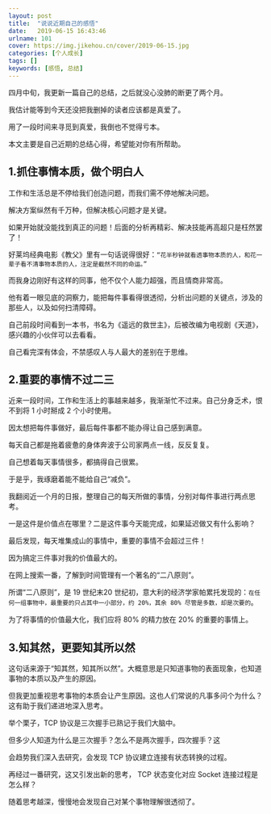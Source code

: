 ```yaml
---
layout: post
title:  "说说近期自己的感悟"
date:   2019-06-15 16:43:46
urlname: 101
cover: https://img.jikehou.cn/cover/2019-06-15.jpg
categories: [个人成长]
tags: []
keywords: [感悟, 总结]
---
```

四月中旬，我更新一篇自己的总结，之后就没心没肺的断更了两个月。

我估计能等到今天还没把我删掉的读者应该都是真爱了。

用了一段时间来寻觅到真爱，我倒也不觉得亏本。

本文主要是自己近期的总结心得，希望能对你有所帮助。
<!-- more -->

## 1.抓住事情本质，做个明白人

工作和生活总是不停给我们创造问题，而我们需不停地解决问题。

解决方案纵然有千万种，但解决核心问题才是关键。

如果开始就没能找到真正的问题！后面的分析再精彩、解决技能再高超只是枉然罢了！

好莱坞经典电影《教父》里有一句话说得很好：`“花半秒钟就看透事物本质的人，和花一辈子看不清事物本质的人，注定是截然不同的命运。”`

而我身边刚好有这样的同事，他不仅个人能力超强，而且情商非常高。

他有着一眼见底的洞察力，能把每件事看得很透彻，分析出问题的关键点，涉及的那些人，以及如何扫清障碍。

自己前段时间看到一本书，书名为《遥远的救世主》，后被改编为电视剧《天道》，感兴趣的小伙伴可以去看看。

自己看完深有体会，不禁感叹人与人最大的差别在于思维。

## 2.重要的事情不过二三
近来一段时间，工作和生活上的事越来越多，我渐渐忙不过来。自己分身乏术，恨不到将 1 小时掰成 2 个小时使用。

因太想把每件事做好，最后每件事都不能办得让自己感到满意。

每天自己都是拖着疲惫的身体奔波于公司家两点一线，反反复复。

自己想着每天事情很多，都搞得自己很累。

于是乎，我琢磨着能不能给自己“减负”。

我翻阅近一个月的日报，整理自己的每天所做的事情，分别对每件事进行两点思考。

一是这件是价值点在哪里？二是这件事今天能完成，如果延迟做又有什么影响？

最后发现，每天堆集成山的事情中，重要的事情不会超过三件！

因为搞定三件事对我的价值最大的。

在网上搜索一番，了解到时间管理有一个著名的“二八原则”。

所谓“二八原则”，是 19 世纪末20 世纪初，意大利的经济学家帕累托发现的：`在任何一组事物中，最重要的只占其中一小部分，约 20%，其余 80% 尽管是多数，却是次要的`。

为了将事情的价值最大化，我们应将 80% 的精力放在 20% 的重要的事情上。

## 3.知其然，更要知其所以然

这句话来源于“知其然，知其所以然”。大概意思是只知道事物的表面现象，也知道事物的本质以及产生的原因。

但我更加重视思考事物的本质会让产生原因。这也人们常说的凡事多问个为什么？这有助于我们递进地深入思考。

举个栗子，TCP 协议是三次握手已熟记于我们大脑中。

但多少人知道为什么是三次握手？怎么不是两次握手，四次握手？这

会趋势我们深入去研究，会发现 TCP 协议建立连接有状态转换的过程。

再经过一番研究，这又引发出新的思考， TCP 状态变化对应 Socket 连接过程是怎么样？

随着思考越深，慢慢地会发现自己对某个事物理解很透彻了。


